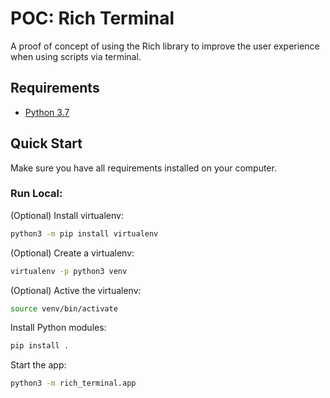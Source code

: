# POC: Rich Terminal
A proof of concept of using the Rich library to improve the user experience when using scripts via terminal.

## Requirements
-   [Python 3.7](https://www.python.org/downloads/)

## [](https://github.com/platiagro/projects#quick-start)Quick Start

Make sure you have all requirements installed on your computer.

### Run Local:
(Optional) Install virtualenv:
```bash
python3 -m pip install virtualenv
```

(Optional) Create a virtualenv:
```bash
virtualenv -p python3 venv
```

(Optional) Active the virtualenv:
```bash
source venv/bin/activate
```

Install Python modules:
```bash
pip install .
```

Start the app:
```bash
python3 -m rich_terminal.app
```

